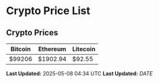 # Crypto Price List

## Crypto Prices
| Bitcoin | Ethereum | Litecoin |
| ------- | -------- | -------- |
| $99206 | $1902.94 | $92.55 |
**Last Updated:** 2025-05-08 04:34 UTC
**Last Updated:** $DATE$
